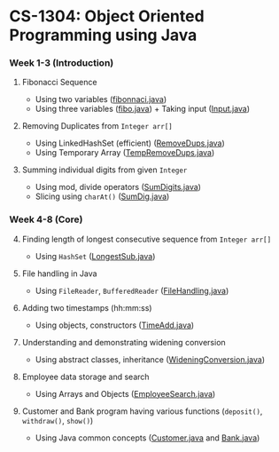 # CS-1304: Object Oriented Programming using Java

### Week 1-3 (Introduction)

1. Fibonacci Sequence
   * Using two variables ([fibonnaci.java](fibonnaci.java))
   * Using three variables ([fibo.java](fibo.java)) + Taking input ([Input.java](Input.java))

2. Removing Duplicates from `Integer arr[]`
   * Using LinkedHashSet (efficient) ([RemoveDups.java](RemoveDups.java))
   * Using Temporary Array ([TempRemoveDups.java](TempRemoveDups.java))

3. Summing individual digits from given `Integer`
   * Using mod, divide operators ([SumDigits.java](SumDigits.java))
   * Slicing using `charAt()` ([SumDig.java](SumDig.java))

### Week 4-8 (Core)

4. Finding length of longest consecutive sequence from `Integer arr[]`
   * Using `HashSet` ([LongestSub.java](LongestSub.java))
   
5. File handling in Java
   * Using `FileReader`, `BufferedReader` ([FileHandling.java](FileHandling.java))
   
6. Adding two timestamps (hh:mm:ss)
   * Using objects, constructors ([TimeAdd.java](TimeAdd.java))
   
7. Understanding and demonstrating widening conversion
   * Using abstract classes, inheritance ([WideningConversion.java](WideningConversion.java))
   
8. Employee data storage and search
   * Using Arrays and Objects ([EmployeeSearch.java](EmployeeSearch.java))
   
9. Customer and Bank program having various functions (`deposit()`, `withdraw()`, `show()`)
   * Using Java common concepts ([Customer.java](Customer.java) and [Bank.java](Bank.java))